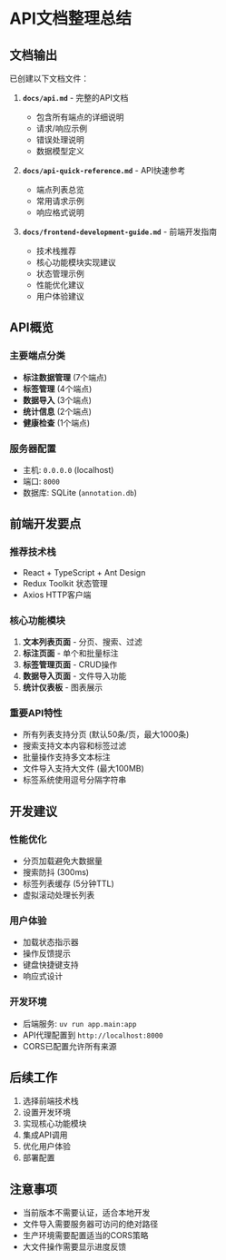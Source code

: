 # API文档整理总结

## 文档输出

已创建以下文档文件：

1. **`docs/api.md`** - 完整的API文档
   - 包含所有端点的详细说明
   - 请求/响应示例
   - 错误处理说明
   - 数据模型定义

2. **`docs/api-quick-reference.md`** - API快速参考
   - 端点列表总览
   - 常用请求示例
   - 响应格式说明

3. **`docs/frontend-development-guide.md`** - 前端开发指南
   - 技术栈推荐
   - 核心功能模块实现建议
   - 状态管理示例
   - 性能优化建议
   - 用户体验建议

## API概览

### 主要端点分类
- **标注数据管理** (7个端点)
- **标签管理** (4个端点)
- **数据导入** (3个端点)
- **统计信息** (2个端点)
- **健康检查** (1个端点)

### 服务器配置
- 主机: `0.0.0.0` (localhost)
- 端口: `8000`
- 数据库: SQLite (`annotation.db`)

## 前端开发要点

### 推荐技术栈
- React + TypeScript + Ant Design
- Redux Toolkit 状态管理
- Axios HTTP客户端

### 核心功能模块
1. **文本列表页面** - 分页、搜索、过滤
2. **标注页面** - 单个和批量标注
3. **标签管理页面** - CRUD操作
4. **数据导入页面** - 文件导入功能
5. **统计仪表板** - 图表展示

### 重要API特性
- 所有列表支持分页 (默认50条/页，最大1000条)
- 搜索支持文本内容和标签过滤
- 批量操作支持多文本标注
- 文件导入支持大文件 (最大100MB)
- 标签系统使用逗号分隔字符串

## 开发建议

### 性能优化
- 分页加载避免大数据量
- 搜索防抖 (300ms)
- 标签列表缓存 (5分钟TTL)
- 虚拟滚动处理长列表

### 用户体验
- 加载状态指示器
- 操作反馈提示
- 键盘快捷键支持
- 响应式设计

### 开发环境
- 后端服务: `uv run app.main:app`
- API代理配置到 `http://localhost:8000`
- CORS已配置允许所有来源

## 后续工作

1. 选择前端技术栈
2. 设置开发环境
3. 实现核心功能模块
4. 集成API调用
5. 优化用户体验
6. 部署配置

## 注意事项

- 当前版本不需要认证，适合本地开发
- 文件导入需要服务器可访问的绝对路径
- 生产环境需要配置适当的CORS策略
- 大文件操作需要显示进度反馈 